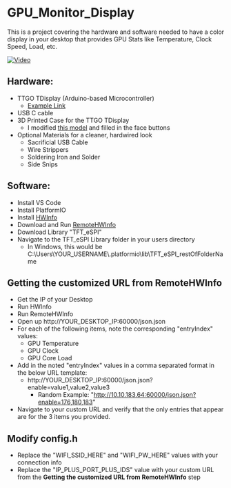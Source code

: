 # GPU_Monitor_Display

This is a project covering the hardware and software needed to have a color display in your desktop that provides GPU Stats like Temperature, Clock Speed, Load, etc.

[![Video](https://img.youtube.com/vi/MVAwSv7tcVc/0.jpg)](https://www.youtube.com/watch?v=MVAwSv7tcVc)

## Hardware:
* TTGO TDisplay (Arduino-based Microcontroller)
  * [Example Link](https://www.aliexpress.com/item/4000059428373.html?spm=a2g0s.9042311.0.0.493c4c4dIXBpsw)
* USB C cable
* 3D Printed Case for the TTGO TDisplay
  * I modified [this model](https://www.thingiverse.com/thing:4501444) and filled in the face buttons
* Optional Materials for a cleaner, hardwired look
  * Sacrificial USB Cable
  * Wire Strippers
  * Soldering Iron and Solder
  * Side Snips

## Software:
* Install VS Code
* Install PlatformIO
* Install [HWInfo](https://www.hwinfo.com/download/)
* Download and Run [RemoteHWInfo](https://github.com/Demion/remotehwinfo) 
* Download Library "TFT_eSPI"
* Navigate to the TFT_eSPI Library folder in your users directory
  * In Windows, this would be C:\Users\YOUR_USERNAME\\.platformio\lib\TFT_eSPI_restOfFolderName

## Getting the customized URL from RemoteHWInfo
* Get the IP of your Desktop
* Run HWInfo
* Run RemoteHWInfo
* Open up http://YOUR_DESKTOP_IP:60000/json.json
* For each of the following items, note the corresponding "entryIndex" values:
  * GPU Temperature
  * GPU Clock
  * GPU Core Load
* Add in the noted "entryIndex" values in a comma separated format in the below URL template:
  * http://YOUR_DESKTOP_IP:60000/json.json?enable=value1,value2,value3
    * Random Example: "http://10.10.183.64:60000/json.json?enable=176,180,183"
* Navigate to your custom URL and verify that the only entries that appear are for the 3 items you provided.

## Modify config.h
* Replace the "WIFI_SSID_HERE" and "WIFI_PW_HERE" values with your connection info
* Replace the "IP_PLUS_PORT_PLUS_IDS" value with your custom URL from the **Getting the customized URL from RemoteHWInfo** step
